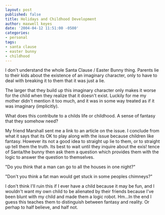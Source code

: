 ```yaml
---
layout: post
published: false
title: Holidays and Childhood Development
author: maxwell keyes
date: '2004-04-12 11:51:00 -0500'
categories:
- personal
tags:
- santa clause
- easter bunny
- childhood
---
```


I don't understand the whole Santa Clause / Easter Bunny thing. Parents lie to
their kids about the existence of an imaginary character, only to have to deal
with breaking it to them that it was just a lie.

The larger that they build up this imaginary character only makes it worse for
the child when they realize that it doesn't exist. Luckily for me my mother
didn't mention it too much, and it was in some way treated as if it was
imaginary (implicitly).

What does this contribute to a childs life or childhood. A sense of fantasy that
they somehow need?

My friend Marshall sent me a link to an article on the issue. I conclude from
what it says that its OK to play along with the issue because children like
fantasy. However its not a good idea to straight up lie to them, or to straight
up tell them the truth. Its best to wait until they inquire about the exis!
tence of Santa/the bunny then ask them a question which provides them with the
logic to answer the question to themselves.

"Do you think that a man can go to all the houses in one night?"

"Don't you think a fat man would get stuck in some peoples chimneys?"

I don't think I'll ruin this if I ever have a child because it may be fun, and I
wouldn't want my own child to be alienated by their friends because I've been
blunt with my child and made them a logic robot. Hm...In the end I guess this
teaches them to distinguish between fantasy and reality. Or perhap to half
believe, and half not.

